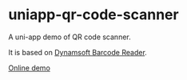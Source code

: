 # uniapp-qr-code-scanner

A uni-app demo of QR code scanner.

It is based on [Dynamsoft Barcode Reader](https://www.dynamsoft.com/barcode-reader/overview/).

[Online demo](https://delightful-lolly-ba2415.netlify.app/)

